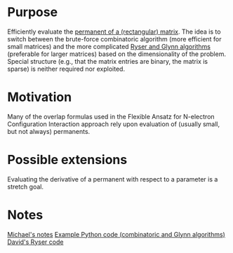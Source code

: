 # Purpose
Efficiently evaluate the [permanent of a (rectangular) matrix](https://en.wikipedia.org/wiki/Permanent_(mathematics)). The idea is to switch between the brute-force combinatoric algorithm (more efficient for small matrices) and the more complicated [Ryser and Glynn algorithms](https://en.wikipedia.org/wiki/Computing_the_permanent) (preferable for larger matrices) based on the dimensionality of the problem. Special structure (e.g., that the matrix entries are binary, the matrix is sparse) is neither required nor exploited.

# Motivation
Many of the overlap formulas used in the Flexible Ansatz for N-electron Configuration Interaction approach rely upon evaluation of (usually small, but not always) permanents.

# Possible extensions
Evaluating the derivative of a permanent with respect to a parameter is a stretch goal.

# Notes
[Michael's notes](docs/main.pdf?raw=true)
[Example Python code (combinatoric and Glynn algorithms)](example.py)
[David's Ryser code](https://github.com/QuantumElephant/fanpy/blob/master/wfns/backend/math_tools.py)
